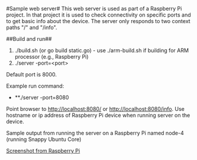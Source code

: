 #Sample web server#
This web server is used as part of a Raspberry Pi project. In that project it is used to check connectivity on specific ports and to get basic info about the device. The server only responds to two context paths "/" and "/info".

##Build and run##
1. ./build.sh (or go build static.go) - use ./arm-build.sh if building for ARM processor (e.g., Raspberry Pi)
2. ./server -port=&lt;port&gt; 

Default port is 8000.

Example run command:
* **./server -port=8080

Point browser to [http://localhost:8080/](http://localhost:8080/) or [http://localhost:8080/info](http://localhost:8080/info). Use hostname or ip address of Raspberry Pi device when running server on the device. 

Sample output from running the server on a Raspberry Pi named node-4 (running Snappy Ubuntu Core)

[Screenshot from Raspberry Pi](img/sever-on-pi.png)
